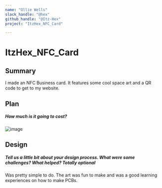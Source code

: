 ```yaml
---
name: "Ollie Wells"
slack_handle: "@hex"
github_handle: "@Itz-Hex"
project: "ItzHex_NFC_Card"

---
```


# ItzHex_NFC_Card
## Summary
I made an NFC Business card. It features some cool space art and a QR code to get to my website.

## Plan
##### How much is it going to cost?
![image](https://github.com/Itz-Hex/OnBoard/assets/90038308/9fe5d45a-ecef-4c3f-a18e-5d67c4047838)

## Design
##### Tell us a little bit about your design process. What were some challenges? What helped? ***Totally optional***
Was pretty simple to do. The art was fun to make and was a good learning experiences on how to make PCBs.
